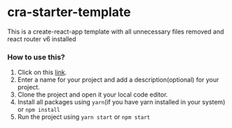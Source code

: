 # cra-starter-template

This is a create-react-app template with all unnecessary files removed and react router v6 installed

### How to use this?

1. Click on this [link](https://github.com/Sreejan-22/cra-starter-template/generate).
2. Enter a name for your project and add a description(optional) for your project.
3. Clone the project and open it your local code editor.
4. Install all packages using `yarn`(if you have yarn installed in your system) or `npm install`
5. Run the project using `yarn start` or `npm start`
